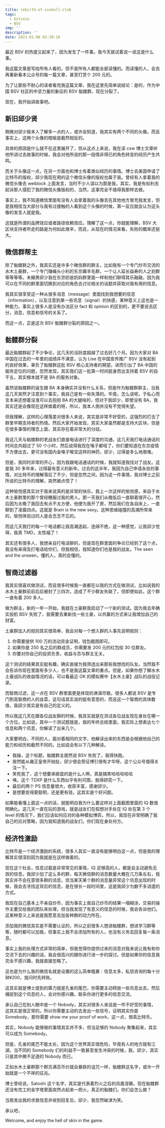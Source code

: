 ```yaml
---
title: rebirth-of-svskull-club
tags:
  - bitcoin
  - BSV
img: ''
description: ''
date: 2021-01-08 02:39:19
---
```


最近 BSV 的热度又起来了，因为发生了一件事。我今天就试着说一说这是什么事。

我这篇文章是写给所有人看的，但不是所有人都能全部读懂的。而读懂的人，会去再重新看本公众号的每一篇文章，甚至打赏个 200 元的。

为了让那些不耐心的读者看完我这篇文章，我在这里先简单说结论：是的，作为中国 BSV 社区的中坚力量的象征的 BSV 骷髅群，现在分裂了。

现在，我开始讲故事吧。

## 新旧邱少贤

稍微对邱少我本人了解多一点的人，或许会知道，我其实有两个不同的头像。而且事实上，这两个头像的暗喻是截然相反的。

具体的原因是什么就不在这里展开了，但从这点上来说，我在读 csw 博士文章听他所讲过去故事的时候，我会对他所说的那一段情非得已的角色转变的经历产生共鸣。

而关于头像这一点，在另一方面也和博士有着类似经历的事情。博士去美国申请了比特币的版权，邱少我现在用的这个微信头像的版权也属于我。曾经有人拿着我的微信头像去 weiblock 上面发言，当时不少人误以为那是我，其实，我是有权利去起诉那人侵犯了我的微信头像版权的，当然，这事完全不值得我那样去做。

事实上，我不知道微信里面有没有人会拿着我的头像去在其他地方冒充我发言，但是我相信当大部分与我有过接触的人看到这个头像的时候，第一反应就会认为这头像的发言人就是我。

这就是所谓的品牌效应或者路径依赖效应。理解了这一点，你就能理解，BSV 大区块支持者所走的路是为何如此艰辛，而且，从现在的情况来看，失败的概率还挺大。

## 微信群帮主

除了骷髅群之外，我其实还是许多个微信群的群主，比如我有一个专门炒币交流的水木土豪群，一个专门赚蝇头小利的东京薅羊毛群，一个让人延长益寿的人之初群等等等等。未婚男邱少我在东京奶爸奶妈群里面一样和他们聊得其乐融融，因为我可以在不同的群里面切换到对应的角色去讨论相关的话题并获取对我有用的信息。

我其实很享受这一种从很多消息（message）里面找到我想要的信息（information），以及注意到某一些讯息（signal）的快感，某种意义上这也是一种能力。事实上很多人是没有办法区分 fact 和 opinion 的区别的，更不要说去区分，消息，信息和信号的关系了。

而这一点，正是这次 BSV 骷髅群分裂的原因之一。

## 骷髅群分裂

最近骷髅群起了不少争论，这几天的活跃度超越了过去好几个月。因为大家对 BA 中国在过去的一年里的成绩并不满意，认为 Lise 在中国宣传推广 BSV 没有起到的良好效果，辜负了骷髅群这批 BSV 核心支持者的期望。进而引出了 BA 中国的服务定位的问题，忽然发现，其实我们这一批第一时间挺身而出支持着 BSV 的自干五，其实根本就不是 BA 的服务对象。

虽然说骷髅群的诞生跟 BA 本身确实并没有什么关系，但是作为骷髅群群主，当我这几天突然才注意到个事实，我自己是有一些失落的。毕竟，怎么说呢，于私心而言本来还想着没准可以去抱抱 BA 的大腿啥的，但对于我邱少，即使没有 BA，我其实还是会像现在这样做着的呀，所以，我本人倒并没有不觉得失望。

但我理解，这样的心理落差对很多人来说，其实是非常不好受的，这强烈的打击了群里早期支持者的热情。然后大家开始发现，其实大家虽然都是支持大区块，但是在很多事情的理念上面，其实存在着非常大的分歧。

我这几天与骷髅群的老战友们直接电话进行了深度的沟通，这几天我打电话通话的时间总共超过了 50 个小时，然后说得我现在嗓子都哑了，你们要知道在东京疫情不方便出去，更可没有国内金嗓子喉宝这样的神药，邱少，过得是多么地艰难。

但是，我同时非常的开心，因为我跟电话通话的时候，我就知道我找对了战友。这是我 30 多年来，过得最有意义的新年。过去的这半年，我因为自己申请永驻的事情，对比特币的理解落后了不少，但是忽然之间，因为这一件事情，我对博士之前所说的比特币的理解，突然被点悟了！

这种愉悦感其实对于我来说真的是非常的快乐，我上一次这样的愉悦感，来自于水木土豪群里的那个曾经睡服过我的男人。那一天我们从晚饭后一直聊着很开心，然后因为太晚了我回去有点不太方便，他便为我开了房，然后我们在各自床上，一直聊到了凌晨四点。这就是 Brain is the new sexy。这种思维碰撞的高潮所带来的，愉悦体验过的人是会念念不忘的。

而这几天我打的每一个电话都让我高潮迭起，连绵不绝，这一种感觉，让我邱少觉得，我真 TMD，太性福了！

其实还有很多人，我想亲自打电话聊的，但是现在群里面的争论已经到了这个点，我没有来得及打电话给你们，但我相信，我知道你们也是我的战友。The seen and the unseen，懂的人，真的会懂的。

## 智商过滤器

我其实很喜欢做测试，而且很多时候我一直都在以我的方式在做测试，比如说我的水木土豪群前前后后被封了三四次，造成了不少群友失联了，但即使如此，这个群一直有着 200 多人。

做为群主，新的一年一开始，我就在土豪群我启动了一个新的测试。因为我去年确实投机 BSV 失败了，我需要去重新找一些土豪，以共赢的方式来让我增加自己的财富。

土豪群加入的规则其实很简单，我会对每一个想入群的人事先说明规则：

1. 你需要提供 100 万的流动资金证明，钱包截图即可。
2. 如果你是 250 名之后的群成员，你需要发 200 元的红包给 30 位群友。
3. 你要对你自己的投资负责，收益与否与群主无关。

这个测试的结果其实挺有趣，确实直接为我筛选出来那些我想找的队友。当然我不会告诉你现在里面有多少人，也不是我这篇文章的重点。但是，如果你想了解水木土豪战队的收益情况的话，可以看最近 OK 的模拟赛中【水木土豪】战队的战役记录。

而智商过滤，这一点在 BSV 群里面更是体现的淋漓尽致。很多人都说 BSV 是专门割高智商的人的韭菜，这句话其实说的挺有意思的，而且这一个智商的具体数值，我邱少其实是有自己的定义的。

所以我这几天在跟各位战友聊的时候，我其实就是在测试各位战友现在身处在哪一个方位。比如说，其中一个测试题就是，我的年终总结里面，我实际上想表达七个信息和两个讯息，你解读了出来几个。

大家要明白，不同的人，面对着相同的文字，他解读出来的东西是会根据他自己的能力和经历和截然不同的。比如说会有以下几种解读。

* 我操，这个标题，骷髅群主居然说 BSV 失败了，我得快跑。
* 居然能从雍正皇帝开始扯，邱少很会旁征博引很有才华呀，这个公众号值得关注一下。
* 笑死我了，这个想要来砸盘的是什么人啊，真是搞笑哈哈哈哈哈
* 咦，这个 TDXP 是什么东西似乎有利可图，我得研究一下。
* 最后的两个 PS 信息量很大，收获丰富，感谢邱少。
* 是想要变得更聪明，还是更有钱，这其实是个好问题。

如果能看懂上面这一点的话，就能明白我为什么要这样对上面截图里面的 IQ 数值明确化。这几天一直在玩的游戏，就是战友们在假想对手处在 IQ 处在第 3 个 level 的情况下，我们应该如何应对的各种模拟博弈。所以，我现在非常明确了我自己的应对策略，因为我知道我的战友们，你们现在身处何方。

## 经济性激励

比特币是一个经济激励的系统，很多人其实一直没有能够明白这一点，但是我的理解其实很深刻因为我就是在这样做着的。

现在这个社会，信息过载是非常常见的事情，IQ 足够高的人，都是会主动避免无效的信息。我邱少加了这么多的群，每天微信群的消息数量大概在几万条左右，我其实并不会在意很多群的消息，但当某天某个群的消息量异常这个讯息出现的时候，我会去寻找这背后的信息，是在很长一段时间里，这是我邱少为数不多消遣的方式。

我现在自己基本上不亲自炒币，因为事实上我自己炒币的结果一塌糊涂，交易的操作主要交给我的团队来处理，但当我发现了有意义的信息的时候，我会告诉他们。这某种意义上来说是我愿意去加各种群的动力所在。

添加我的微信其实是不需要认证的，所以之前很多人想进骷髅群，想进学习群等等，随时都可以加我，但事实上我不会添加所有的人，也没有义务去回复每一条消息。

事实上我的处理方式非常的简单，但我觉得你提供过来的消息对我来说让我有和你交流下去的兴趣的话，我会很高兴的跟你进行进一步的探讨。但是如果你的信息我完全不感兴趣，我就直接忽略了。

这也是为什么我的微信名就是设置的这么简单粗暴：信息太多，私信咨询的每十分钟¥200，提问时先转账。

这其实就是博士提到的算力就是孔雀的尾巴，你需要主动释放一些讯息出去，然后捕捉到这个讯息的人，会对你感兴趣，联系你进行更多的信息交流。

承认自己在别人眼中是一个 Nobody，其实对很多人来说是一件不好受的事情，这其实是很正常的。所以你需要主动的去发出一些信号，证明其实你是 Somebody，那你需要 show me your proof of work，这一点，很真比特币。

其实，Nobody 能够做的事情其实并不多，但当足够的 Nobody 聚集起来，其实可以成为 Somebody。

但是，孔雀的尾巴不能太长，因为这个世界其实很危险，毕竟有人的地方就有江湖，当不同的 Somebody 们的利益不一致甚至发生冲突的时候，我，邱少，其实只是其中微不足道的 Nobody 而已。

正如水木土豪群那个群员满百币价就会暴跌的诅咒一样，骷髅群这名字，或许一开始就是一个不祥的征兆。

博士曾经说，Satoshi 这个名字，其实是代表着烈火之后的凤凰涅磐。现在骷髅群还没有完工的金字塔里面突然点起来一把火，真正的骷髅们，你们会怎么做？

当我发出我的求救信息并收到回复后，邱少，我忽然破涕为笑。

承认吧，

Welcome, and enjoy the hell of skin in the game.

